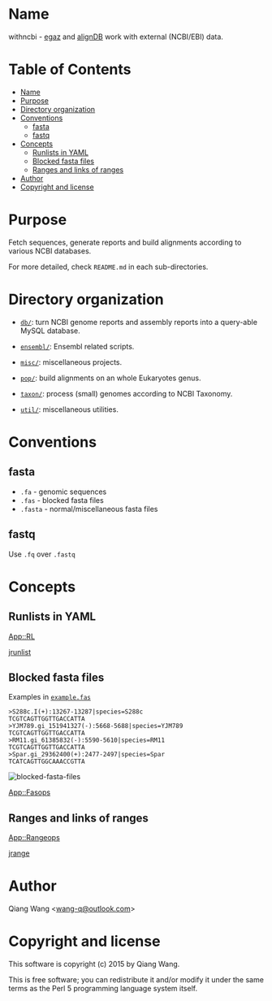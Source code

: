 # Name

withncbi - [egaz](https://github.com/wang-q/egaz) and [alignDB](https://github.com/wang-q/alignDB)
work with external (NCBI/EBI) data.

[TOC levels=1-3]: #

# Table of Contents
- [Name](#name)
- [Purpose](#purpose)
- [Directory organization](#directory-organization)
- [Conventions](#conventions)
  - [fasta](#fasta)
  - [fastq](#fastq)
- [Concepts](#concepts)
  - [Runlists in YAML](#runlists-in-yaml)
  - [Blocked fasta files](#blocked-fasta-files)
  - [Ranges and links of ranges](#ranges-and-links-of-ranges)
- [Author](#author)
- [Copyright and license](#copyright-and-license)


# Purpose

Fetch sequences, generate reports and build alignments according to various NCBI databases.

For more detailed, check `README.md` in each sub-directories.

# Directory organization

* [`db/`](db/): turn NCBI genome reports and assembly reports into a query-able MySQL database.

* [`ensembl/`](ensembl/): Ensembl related scripts.

* [`misc/`](misc/): miscellaneous projects.

* [`pop/`](pop/): build alignments on an whole Eukaryotes genus.

* [`taxon/`](taxon/): process (small) genomes according to NCBI Taxonomy.

* [`util/`](util/): miscellaneous utilities.

# Conventions

## fasta

* `.fa` - genomic sequences
* `.fas` - blocked fasta files
* `.fasta` - normal/miscellaneous fasta files

## fastq

Use `.fq` over `.fastq`

# Concepts

## Runlists in YAML

[App::RL](https://github.com/wang-q/App-RL)

[jrunlist](https://github.com/egateam/jrunlist)

## Blocked fasta files

Examples in [`example.fas`](https://github.com/wang-q/App-Fasops/blob/master/t/example.fas)

```text
>S288c.I(+):13267-13287|species=S288c
TCGTCAGTTGGTTGACCATTA
>YJM789.gi_151941327(-):5668-5688|species=YJM789
TCGTCAGTTGGTTGACCATTA
>RM11.gi_61385832(-):5590-5610|species=RM11
TCGTCAGTTGGTTGACCATTA
>Spar.gi_29362400(+):2477-2497|species=Spar
TCATCAGTTGGCAAACCGTTA

```

![blocked-fasta-files](doc/blocked-fasta-files.png)

[App::Fasops](https://github.com/wang-q/App-Fasops)

## Ranges and links of ranges

[App::Rangeops](https://github.com/wang-q/App-Rangeops)

[jrange](https://github.com/egateam/jrange)

# Author

Qiang Wang &lt;wang-q@outlook.com&gt;

# Copyright and license

This software is copyright (c) 2015 by Qiang Wang.

This is free software; you can redistribute it and/or modify it under the same terms as the Perl 5
programming language system itself.
